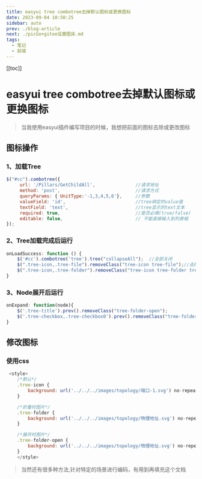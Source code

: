 ```yaml
---
title: easyui tree combotree去掉默认图标或更换图标
date: 2023-09-04 10:58:25
sidebar: auto
prev: ./blog-article
next: ./picGo+gitee设置图床.md
tags:
  - 笔记
  - 前端
---
```


[//]: # (@[TOC]&#40;easyui tree combotree 去掉默认图标&#41;)
[[toc]]
#   easyui tree combotree去掉默认图标或更换图标


> 当我使用easyui插件编写项目的时候，我想把前面的图标去除或更改图标

<!--more-->
##  图标操作
###  1、加载Tree
```js
$("#cc").combotree({
     url: '/Pillars/GetChildAll',				//请求地址
     method: 'post',							//请求方式
     queryParams: { UnitType:'-1,3,4,5,6'},		//参数
     valueField: 'id',							//tree绑定的value值
     textField: 'text',							//tree显示的text文本
     required: true,							//是否必填(true/false)
     editable: false,							// 不能直接输入到列表框
});

```
###  2、Tree加载完成后运行
```js
onLoadSuccess: function () {
    $('#cc').combotree('tree').tree("collapseAll");	 //全部关闭
    $(".tree-icon,.tree-file").removeClass("tree-icon tree-file");//去掉最后一级图标
    $(".tree-icon,.tree-folder").removeClass("tree-icon tree-folder tree-folder-open tree-folder-closed");//去掉所有父级图标
}

```
###  3、Node展开后运行
```js
onExpand: function(node){
	$('.tree-title').prev().removeClass("tree-folder-open");
 	$('.tree-checkbox,.tree-checkbox0').prev().removeClass("tree-folder-open");
}
```

##  修改图标
###  使用css
```js
 <style>
    /*默认*/
    .tree-icon {
        background: url('../../../images/topology/端口-1.svg') no-repeat center center !important;
    }

    /*折叠时图片*/
    .tree-folder {
        background: url('../../../images/topology/物理地址.svg') no-repeat center center !important;
    }

    /*展开时图片*/
    .tree-folder-open {
        background: url('../../../images/topology/物理地址.svg') no-repeat center center !important;
    }
    </style>
```

> 当然还有很多种方法,针对特定的场景进行编码，有用到再填充这个文档



